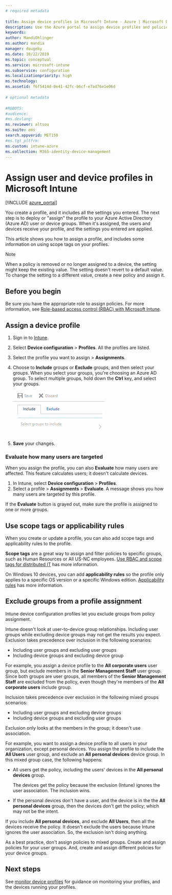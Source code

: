 ```yaml
---
# required metadata

title: Assign device profiles in Microsoft Intune - Azure | Microsoft Docs
description: Use the Azure portal to assign device profiles and policies to users and devices. Learn how to exclude groups from a profile assignment in Microsoft Intune.
keywords:
author: MandiOhlinger
ms.author: mandia
manager: dougeby
ms.date: 10/22/2019
ms.topic: conceptual
ms.service: microsoft-intune
ms.subservice: configuration
ms.localizationpriority: high
ms.technology:
ms.assetid: f6f5414d-0e41-42fc-b6cf-e7ad76e1e06d

# optional metadata

#ROBOTS:
#audience:
#ms.devlang:
ms.reviewer: altsou
ms.suite: ems
search.appverid: MET150
#ms.tgt_pltfrm:
ms.custom: intune-azure
ms.collection: M365-identity-device-management
---
```


# Assign user and device profiles in Microsoft Intune

[!INCLUDE [azure_portal](../includes/azure_portal.md)]

You create a profile, and it includes all the settings you entered. The next step is to deploy or "assign" the profile to your Azure Active Directory (Azure AD) user or device groups. When it's assigned, the users and devices receive your profile, and the settings you entered are applied.

This article shows you how to assign a profile, and includes some information on using scope tags on your profiles.

> [!NOTE]  
> When a policy is removed or no longer assigned to a device, the setting might keep the existing value. The setting doesn't revert to a default value. To change the setting to a different value, create a new policy and assign it.

## Before you begin

Be sure you have the appropriate role to assign policies. For more information, see [Role-based access control (RBAC) with Microsoft Intune](../fundamentals/role-based-access-control.md).

## Assign a device profile

1. Sign in to [Intune](https://go.microsoft.com/fwlink/?linkid=2090973).
2. Select **Device configuration** > **Profiles**. All the profiles are listed.
3. Select the profile you want to assign > **Assignments**.
4. Choose to **Include** groups or **Exclude** groups, and then select your groups. When you select your groups, you're choosing an Azure AD group. To select multiple groups, hold down the **Ctrl** key, and select your groups.

    ![Screenshot of options to include or exclude groups from a profile assignment](./media/device-profile-assign/group-include-exclude.png)

5. **Save** your changes.

### Evaluate how many users are targeted

When you assign the profile, you can also **Evaluate** how many users are affected. This feature calculates users; it doesn't calculate devices.

1. In Intune, select **Device configuration** > **Profiles**.
2. Select a profile > **Assignments** > **Evaluate**. A message shows you how many users are targeted by this profile.

If the **Evaluate** button is grayed out, make sure the profile is assigned to one or more groups.

## Use scope tags or applicability rules

When you create or update a profile, you can also add scope tags and applicability rules to the profile.

**Scope tags** are a great way to assign and filter policies to specific groups, such as Human Resources or All US-NC employees. [Use RBAC and scope tags for distributed IT](../fundamentals/scope-tags.md) has more information.

On Windows 10 devices, you can add **applicability rules** so the profile only applies to a specific OS version or a specific Windows edition. [Applicability rules](device-profile-create.md#applicability-rules) has more information.

## Exclude groups from a profile assignment

Intune device configuration profiles let you exclude groups from policy assignment.

Intune doesn't look at user-to-device group relationships. Including user groups while excluding device groups may not get the results you expect. Exclusion takes precedence over inclusion in the following scenarios:

- Including user groups and excluding user groups
- Including device groups and excluding device group

For example, you assign a device profile to the **All corporate users** user group, but exclude members in the **Senior Management Staff** user group. Since both groups are user groups, all members of the **Senior Management Staff** are excluded from the policy, even though they're members of the **All corporate users** include group.

Inclusion takes precedence over exclusion in the following mixed groups scenarios:

- Including user groups and excluding device groups
- Including device groups and excluding user groups

Exclusion only looks at the members in the group; it doesn't use association.

For example, you want to assign a device profile to all users in your organization, except personal devices. You assign the profile to include the **All Users** user group, and exclude an **All personal devices** device group. In this mixed group case, the following happens:

- All users get the policy, including the users' devices in the **All personal devices** group.
  
  The devices get the policy because the exclusion (Intune) ignores the user association. The inclusion wins.
  
- If the personal devices don't have a user, and the device is in the the **All personal devices** group, then the devices don't get the policy; which may not be the intent.

If you include **All personal devices**, and exclude **All Users**, then all the devices receive the policy. It doesn't exclude the users because Intune ignores the user association. So, the exclusion isn't doing anything.

As a best practice, don't assign policies to mixed groups. Create and assign policies for your user groups. And, create and assign different policies for your device groups.

## Next steps

See [monitor device profiles](device-profile-monitor.md) for guidance on monitoring your profiles, and the devices running your profiles.
